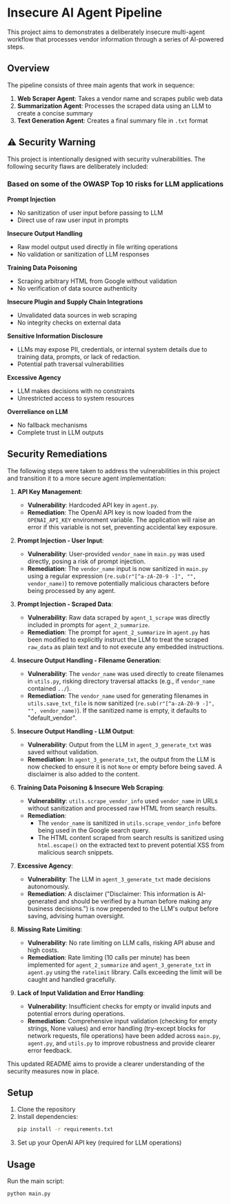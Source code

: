 # Insecure AI Agent Pipeline

This project aims to demonstrates a deliberately insecure multi-agent workflow that processes vendor information through a series of AI-powered steps.

## Overview

The pipeline consists of three main agents that work in sequence:

1. **Web Scraper Agent**: Takes a vendor name and scrapes public web data
2. **Summarization Agent**: Processes the scraped data using an LLM to create a concise summary
3. **Text Generation Agent**: Creates a final summary file in `.txt` format

## ⚠️ Security Warning

This project is intentionally designed with security vulnerabilities. The following security flaws are deliberately included:

### Based on some of the OWASP Top 10 risks for LLM applications

**Prompt Injection**
   - No sanitization of user input before passing to LLM
   - Direct use of raw user input in prompts

**Insecure Output Handling**
   - Raw model output used directly in file writing operations
   - No validation or sanitization of LLM responses

**Training Data Poisoning**
   - Scraping arbitrary HTML from Google without validation
   - No verification of data source authenticity

**Insecure Plugin and Supply Chain Integrations**
   - Unvalidated data sources in web scraping
   - No integrity checks on external data

**Sensitive Information Disclosure**
   - LLMs may expose PII, credentials, or internal system details due to training data, prompts, or lack of redaction.
   - Potential path traversal vulnerabilities

**Excessive Agency**
   - LLM makes decisions with no constraints
   - Unrestricted access to system resources

**Overreliance on LLM**
   - No fallback mechanisms
   - Complete trust in LLM outputs

## Security Remediations

The following steps were taken to address the vulnerabilities in this project and transition it to a more secure agent implementation:

1.  **API Key Management**:
    *   **Vulnerability**: Hardcoded API key in `agent.py`.
    *   **Remediation**: The OpenAI API key is now loaded from the `OPENAI_API_KEY` environment variable. The application will raise an error if this variable is not set, preventing accidental key exposure.

2.  **Prompt Injection - User Input**:
    *   **Vulnerability**: User-provided `vendor_name` in `main.py` was used directly, posing a risk of prompt injection.
    *   **Remediation**: The `vendor_name` input is now sanitized in `main.py` using a regular expression (`re.sub(r"[^a-zA-Z0-9 -]", "", vendor_name)`) to remove potentially malicious characters before being processed by any agent.

3.  **Prompt Injection - Scraped Data**:
    *   **Vulnerability**: Raw data scraped by `agent_1_scrape` was directly included in prompts for `agent_2_summarize`.
    *   **Remediation**: The prompt for `agent_2_summarize` in `agent.py` has been modified to explicitly instruct the LLM to treat the scraped `raw_data` as plain text and to not execute any embedded instructions.

4.  **Insecure Output Handling - Filename Generation**:
    *   **Vulnerability**: The `vendor_name` was used directly to create filenames in `utils.py`, risking directory traversal attacks (e.g., if `vendor_name` contained `../`).
    *   **Remediation**: The `vendor_name` used for generating filenames in `utils.save_txt_file` is now sanitized (`re.sub(r"[^a-zA-Z0-9 -]", "", vendor_name)`). If the sanitized name is empty, it defaults to "default_vendor".

5.  **Insecure Output Handling - LLM Output**:
    *   **Vulnerability**: Output from the LLM in `agent_3_generate_txt` was saved without validation.
    *   **Remediation**: In `agent_3_generate_txt`, the output from the LLM is now checked to ensure it is not `None` or empty before being saved. A disclaimer is also added to the content.

6.  **Training Data Poisoning & Insecure Web Scraping**:
    *   **Vulnerability**: `utils.scrape_vendor_info` used `vendor_name` in URLs without sanitization and processed raw HTML from search results.
    *   **Remediation**:
        *   The `vendor_name` is sanitized in `utils.scrape_vendor_info` before being used in the Google search query.
        *   The HTML content scraped from search results is sanitized using `html.escape()` on the extracted text to prevent potential XSS from malicious search snippets.

7.  **Excessive Agency**:
    *   **Vulnerability**: The LLM in `agent_3_generate_txt` made decisions autonomously.
    *   **Remediation**: A disclaimer ("Disclaimer: This information is AI-generated and should be verified by a human before making any business decisions.") is now prepended to the LLM's output before saving, advising human oversight.

8.  **Missing Rate Limiting**:
    *   **Vulnerability**: No rate limiting on LLM calls, risking API abuse and high costs.
    *   **Remediation**: Rate limiting (10 calls per minute) has been implemented for `agent_2_summarize` and `agent_3_generate_txt` in `agent.py` using the `ratelimit` library. Calls exceeding the limit will be caught and handled gracefully.

9.  **Lack of Input Validation and Error Handling**:
    *   **Vulnerability**: Insufficient checks for empty or invalid inputs and potential errors during operations.
    *   **Remediation**: Comprehensive input validation (checking for empty strings, None values) and error handling (try-except blocks for network requests, file operations) have been added across `main.py`, `agent.py`, and `utils.py` to improve robustness and provide clearer error feedback.

This updated README aims to provide a clearer understanding of the security measures now in place.

## Setup

1. Clone the repository
2. Install dependencies:
   ```bash
   pip install -r requirements.txt
   ```
3. Set up your OpenAI API key (required for LLM operations)

## Usage

Run the main script:
```bash
python main.py
```
